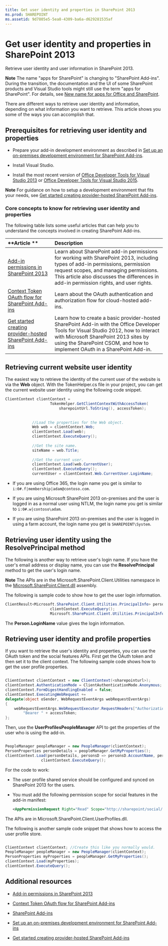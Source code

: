 ```yaml
---
title: Get user identity and properties in SharePoint 2013
ms.prod: SHAREPOINT
ms.assetid: 9d7805e5-5ea8-4309-ba6a-d629281535af
---
```



# Get user identity and properties in SharePoint 2013
Retrieve user identity and user information in SharePoint 2013.
 

 **Note**  The name "apps for SharePoint" is changing to "SharePoint Add-ins". During the transition, the documentation and the UI of some SharePoint products and Visual Studio tools might still use the term "apps for SharePoint". For details, see  [New name for apps for Office and SharePoint](new-name-for-apps-for-sharepoint.md#bk_newname).
 

There are different ways to retrieve user identity and information, depending on what information you want to retrieve. This article shows you some of the ways you can accomplish that.
 

## Prerequisites for retrieving user identity and properties
<a name="Prereq"> </a>


- Prepare your add-in development environment as described in  [Set up an on-premises development environment for SharePoint Add-ins](set-up-an-on-premises-development-environment-for-sharepoint-add-ins.md).
    
 
- Install Visual Studio.
    
 
- Install the most recent version of  [Office Developer Tools for Visual Studio 2013](http://aka.ms/OfficeDevToolsForVS2013) or [Office Developer Tools for Visual Studio 2015](http://aka.ms/OfficeDevToolsForVS2015).
    
 

 **Note**  For guidance on how to setup a development environment that fits your needs, see  [Get started creating provider-hosted SharePoint Add-ins](get-started-creating-provider-hosted-sharepoint-add-ins.md).
 


### Core concepts to know for retrieving user identity and properties

The following table lists some useful articles that can help you to understand the concepts involved in creating SharePoint Add-ins.
 

 


|**Article **|**Description**|
|:-----|:-----|
| [Add-in permissions in SharePoint 2013](add-in-permissions-in-sharepoint-2013.md)|Learn about SharePoint add-in permissions for working with SharePoint 2013, including types of add-in permissions, permission request scopes, and managing permissions. This article also discusses the differences in add-in permission rights, and user rights.|
| [Context Token OAuth flow for SharePoint Add-ins](context-token-oauth-flow-for-sharepoint-add-ins.md)|Learn about the OAuth authentication and authorization flow for cloud-hosted add-ins.|
| [Get started creating provider-hosted SharePoint Add-ins](get-started-creating-provider-hosted-sharepoint-add-ins.md)|Learn how to create a basic provider-hosted SharePoint Add-in with the Office Developer Tools for Visual Studio 2012, how to interact with Microsoft SharePoint 2013 sites by using the SharePoint CSOM, and how to implement OAuth in a SharePoint Add-in.|

## Retrieving current website user identity
<a name="WebsiteUserID"> </a>

The easiest way to retrieve the identity of the current user of the website is via the  **Web** object. With the TokenHelper.cs file in your project, you can get the current website user identity using the following code snippet.
 

 

```C#
ClientContext clientContext =
                    TokenHelper.GetClientContextWithAccessToken(
                        sharepointUrl.ToString(), accessToken);
 
 
            //Load the properties for the Web object.
            Web web = clientContext.Web;
            clientContext.Load(web);
            clientContext.ExecuteQuery();
 
            //Get the site name.
            siteName = web.Title;
 
            //Get the current user.
            clientContext.Load(web.CurrentUser);
            clientContext.ExecuteQuery();
            currentUser = clientContext.Web.CurrentUser.LoginName;

```


- If you are using Office 365, the login name you get is similar to  `i:0#.f|membership|adam@contoso.com`.
    
 
- If you are using Microsoft SharePoint 2013 on-premises and the user is logged in as a normal user using NTLM, the login name you get is similar to  `i:0#.w|contoso\adam`.
    
 
- If you are using SharePoint 2013 on-premises and the user is logged in using a farm account, the login name you get is  `SHAREPOINT\System`.
    
 

## Retrieving user identity using the ResolvePrincipal method
<a name="ResolvePrincipal"> </a>

The following is another way to retrieve user's login name. If you have the user's email address or display name, you can use the  **ResolvePrincipal** method to get the user's login name.
 

 

 **Note**  The APIs are in the Microsoft.SharePoint.Client.Utilities namespace in the  [Microsoft.SharePoint.Client.dll](http://msdn.microsoft.com/en-us/library/microsoft.sharepoint.client.utilities.utility.resolveprincipal.aspx) assembly.
 

The following is sample code to show how to get the user login information.
 

 



```C#
ClientResult<Microsoft.SharePoint.Client.Utilities.PrincipalInfo> persons = Microsoft.SharePoint.Client.Utilities.Utility.ResolvePrincipal(clientContext, clientContext.Web, <email>, Microsoft.SharePoint.Client.Utilities.PrincipalType.User, Microsoft.SharePoint.Client.Utilities.PrincipalSource.All, null, true);
                    clientContext.ExecuteQuery();
                    Microsoft.SharePoint.Client.Utilities.PrincipalInfo person = persons.Value;

```

The  **Person.LoginName** value gives the login information.
 

 

## Retrieving user identity and profile properties
<a name="Profile"> </a>

If you want to retrieve the user's identity and properties, you can use the OAuth token and the social features APIs. First get the OAuth token and then set it to the client context. The following sample code shows how to get the user profile properties.
 

 

```C#

ClientContext clientContext = new ClientContext(<sharepointurl>);
clientContext.AuthenticationMode = ClientAuthenticationMode.Anonymous;
clientContext.FormDigestHandlingEnabled = false;
clientContext.ExecutingWebRequest +=
delegate(object oSender, WebRequestEventArgs webRequestEventArgs)
{                      
    webRequestEventArgs.WebRequestExecutor.RequestHeaders["Authorization"] =
        "Bearer " + accessToken;
};

```

Then, use the  **UserProfilesPeopleManager** API to get the properties of the user who is using the add-in.
 

 



```C#

PeopleManager peopleManager = new PeopleManager(clientContext);
PersonProperties personDetails = peopleManager.GetMyProperties();
clientContext.Load(personDetails, personsD => personsD.AccountName, personsD => personsD.Email,  personsD => personsD.DisplayName);
                clientContext.ExecuteQuery();

```

For the code to work:
 

 

- The user profile shared service should be configured and synced on SharePoint 2013 for the users.
    
 
- You must add the following permission scope for social features in the add-in manifest:
    
  ```XML
  <AppPermissionRequest Right="Read" Scope="http://sharepoint/social/tenant" />

  ```

The APIs are in Microsoft.SharePoint.Client.UserProfiles.dll.
 

 
The following is another sample code snippet that shows how to access the user profile store.
 

 



```C#

ClientContext clientContext; //Create this like you normally would.               
PeopleManager peopleManager = new PeopleManager(clientContext);
PersonProperties myProperties = peopleManager.GetMyProperties();
clientContext.Load(myProperties);
clientContext.ExecuteQuery();

```


## Additional resources
<a name="AdditionalResources"> </a>


-  [Add-in permissions in SharePoint 2013](add-in-permissions-in-sharepoint-2013.md)
    
 
-  [Context Token OAuth flow for SharePoint Add-ins](context-token-oauth-flow-for-sharepoint-add-ins.md)
    
 
-  [SharePoint Add-ins](sharepoint-add-ins.md)
    
 
-  [Set up an on-premises development environment for SharePoint Add-ins](set-up-an-on-premises-development-environment-for-sharepoint-add-ins.md)
    
 
-  [Get started creating provider-hosted SharePoint Add-ins](get-started-creating-provider-hosted-sharepoint-add-ins.md)
    
 


